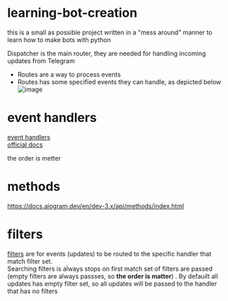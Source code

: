 # learning-bot-creation
this is a small as possible project written in a "mess around" manner to learn how to make bots with python

Dispatcher is the main router, they are needed for handling incoming updates from Telegram
- Routes are a way to process events
- Routes has some specified events they can handle, as depicted below  
![image](https://github.com/KidPudel/learning-bot-creation/assets/63263301/3abed1ae-a5f5-45eb-aded-ee43a4327d29)

# event handlers
[event handlers](https://docs.aiogram.dev/en/dev-3.x/dispatcher/router.html)  
[official docs](https://core.telegram.org/bots/api#august-18-2023)

the order is metter

# methods
https://docs.aiogram.dev/en/dev-3.x/api/methods/index.html

# filters
[filters](https://docs.aiogram.dev/en/dev-3.x/dispatcher/filters/command.html) are for events (updates) to be routed to the specific handler that match filter set.  
Searching filters is always stops on first match set of filters are passed (empty filters are always passses, so **the order is matter**) . By defauilt all updates has empty filter set, so all updates will be passed to the handler that has no filters
